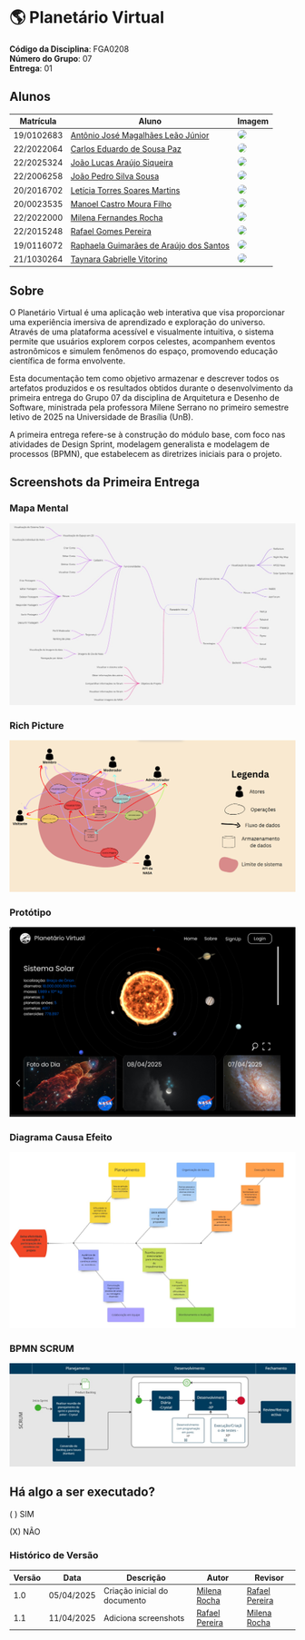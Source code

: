# 🌎 Planetário Virtual

**Código da Disciplina**: FGA0208<br>
**Número do Grupo**: 07<br>
**Entrega**: 01<br>

## Alunos

| Matrícula   | Aluno                                                                 | Imagem                                                                 |
|-------------|-----------------------------------------------------------------------|------------------------------------------------------------------------|
| 19/0102683  | [Antônio José Magalhães Leão Júnior](https://github.com/antonioleaojr)           | <img width="100" src="https://github.com/antonioleaojr.png" style="border-radius: 50px"/> |
| 22/2022064  | [Carlos Eduardo de Sousa Paz](https://github.com/dudupaz)                        | <img width="100" src="https://github.com/dudupaz.png" style="border-radius: 50px"/>        |
| 22/2025324  | [João Lucas Araújo Siqueira](https://github.com/jlucasiqueira)                   | <img width="100" src="https://github.com/jlucasiqueira.png" style="border-radius: 50px"/>  |
| 22/2006258  | [João Pedro Silva Sousa](https://github.com/JoaoPedrooSS)                        | <img width="100" src="https://github.com/JoaoPedrooSS.png" style="border-radius: 50px"/>   |
| 20/2016702  | [Letícia Torres Soares Martins](https://github.com/leticiatmartins)              | <img width="100" src="https://github.com/leticiatmartins.png" style="border-radius: 50px"/>|
| 20/0023535  | [Manoel Castro Moura Filho](https://github.com/manoelmoura)                      | <img width="100" src="https://github.com/manoelmoura.png" style="border-radius: 50px"/>    |
| 22/2022000  | [Milena Fernandes Rocha](https://github.com/MilenaFRocha)                        | <img width="100" src="https://github.com/MilenaFRocha.png" style="border-radius: 50px"/>   |
| 22/2015248  | [Rafael Gomes Pereira](https://github.com/rafgpereira)                           | <img width="100" src="https://github.com/rafgpereira.png" style="border-radius: 50px"/>    |
| 19/0116072  | [Raphaela Guimarães de Araújo dos Santos](https://github.com/raphaiela)          | <img width="100" src="https://github.com/raphaiela.png" style="border-radius: 50px"/>      |
| 21/1030264  | [Taynara Gabrielle Vitorino](https://github.com/taybalau)                        | <img width="100" src="https://github.com/taybalau.png" style="border-radius: 50px"/>       |




## Sobre 
O Planetário Virtual é uma aplicação web interativa que visa proporcionar uma experiência imersiva de aprendizado e exploração do universo. Através de uma plataforma acessível e visualmente intuitiva, o sistema permite que usuários explorem corpos celestes, acompanhem eventos astronômicos e simulem fenômenos do espaço, promovendo educação científica de forma envolvente.

Esta documentação tem como objetivo armazenar e descrever todos os artefatos produzidos e os resultados obtidos durante o desenvolvimento da primeira entrega do Grupo 07 da disciplina de Arquitetura e Desenho de Software, ministrada pela professora Milene Serrano no primeiro semestre letivo de 2025 na Universidade de Brasília (UnB).

A primeira entrega refere-se à construção do módulo base, com foco nas atividades de Design Sprint, modelagem generalista e modelagem de processos (BPMN), que estabelecem as diretrizes iniciais para o projeto.

## Screenshots da Primeira Entrega

### Mapa Mental
![Mapa Mental](assets/MapaMental.jpg)

### Rich Picture
![Rich Picture](assets/Rich_Picture.png)

### Protótipo
![Prototipo](assets/prototipo.png)

### Diagrama Causa Efeito
![Causa Efeito](assets/DiagramaCausaEfeitoMilena.jpg)

### BPMN SCRUM
![SCRUM](assets/scrum.jpg)

## Há algo a ser executado?

( ) SIM

(X) NÃO



### Histórico de Versão

| Versão | Data       | Descrição                                | Autor            | Revisor          |
|--------|------------|------------------------------------------|------------------|------------------|
| 1.0    | 05/04/2025 | Criação inicial do documento             | [Milena Rocha](https://github.com/MilenaFRocha) | [Rafael Pereira](https://github.com/rafgpereira) |
| 1.1    | 11/04/2025 | Adiciona screenshots            | [Rafael Pereira](https://github.com/rafgpereira) | [Milena Rocha](https://github.com/MilenaFRocha) |